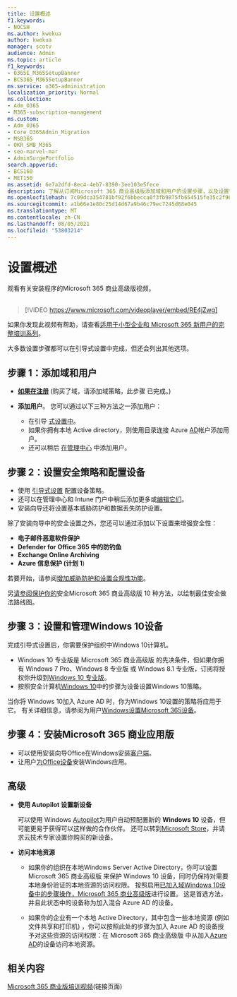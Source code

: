 ```yaml
---
title: 设置概述
f1.keywords:
- NOCSH
ms.author: kwekua
author: kwekua
manager: scotv
audience: Admin
ms.topic: article
f1_keywords:
- O365E_M365SetupBanner
- BCS365_M365SetupBanner
ms.service: o365-administration
localization_priority: Normal
ms.collection:
- Adm_O365
- M365-subscription-management
ms.custom:
- Adm_O365
- Core_O365Admin_Migration
- MSB365
- OKR_SMB_M365
- seo-marvel-mar
- AdminSurgePortfolio
search.appverid:
- BCS160
- MET150
ms.assetid: 6e7a2dfd-8ec4-4eb7-8390-3ee103e5fece
description: 了解从订阅Microsoft 365 商业高级版添加域和用户的设置步骤，以及设置安全策略等。
ms.openlocfilehash: 7c09dca354781bf92f6bbecca0f3fb9875fb654515fe35c2f96cc780a894a764
ms.sourcegitcommit: a1b66e1e80c25d14d67a9b46c79ec7245d88e045
ms.translationtype: MT
ms.contentlocale: zh-CN
ms.lasthandoff: 08/05/2021
ms.locfileid: "53803214"
---
```

# <a name="overview-of-setup"></a>设置概述

观看有关安装程序的Microsoft 365 商业高级版视频。<br><br>

> [!VIDEO https://www.microsoft.com/videoplayer/embed/RE4jZwg] 

如果你发现此视频有帮助，请查看[适用于小型企业和 Microsoft 365 新用户的完整培训系列](../business-video/index.yml)。

大多数设置步骤都可以在引导式设置中完成，但还会列出其他选项。

## <a name="step-1-add-your-domain-and-users"></a>步骤 1：添加域和用户

   - **[如果在注册](set-up.md#add-your-domain-to-personalize-sign-in)** (购买了域，请添加域策略，此步骤 [](sign-up.md)已完成。) 

   - **添加用户**。 您可以通过以下三种方法之一添加用户：
        - 在引导 [式设置中](set-up.md#add-users-in-the-wizard)。
        - 如果你拥有本地 Active directory，则使用目录连接 Azure [AD](../enterprise/set-up-directory-synchronization.md)帐户添加用户。
        - 还可以稍后 [在管理中心](../admin/add-users/add-users.md) 中添加用户。
## <a name="step-2-set-up-security-policies-and-configure-devices"></a>步骤 2：设置安全策略和配置设备 

  - 使用 [引导式设置](set-up.md#protect-your-organization) 配置设备策略。 
  - 还可以在管理中心和 Intune 门户中稍后[](view-policies-and-devices.md)添加更多或[编辑它们](/intune/tutorial-walkthrough-intune-portal)。
  - 安装向导还将设置基本威胁防护和数据丢失防护设置。
  
  除了安装向导中的安全设置之外，您还可以通过添加以下设置来增强安全性：

- **电子邮件恶意软件保护**
- **Defender for Office 365 中的防钓鱼**
- **Exchange Online Archiving**
- **Azure 信息保护 (计划 1**) 

若要开始，请参阅[增加威胁防护](increase-threat-protection.md)[和设置合规性功能](set-up-compliance.md)。

另[请参阅保护你的](/office365/admin/security-and-compliance/secure-your-business-data)安全Microsoft 365 商业高级版 10 种方法，以绘制最佳安全做法路线图。

## <a name="step-3-set-up-and-manage-windows-10-devices"></a>步骤 3：设置和管理Windows 10设备

完成引导式设置后，你需要保护组织中Windows 10计算机。
  
- Windows 10 专业版是 Microsoft 365 商业高级版 的先决条件[](pre-requisites-for-data-protection.md)，但如果你拥有 Windows 7 Pro、Windows 8 专业版 或 Windows 8.1 专业版，订阅将授权你升级到[Windows 10 专业版](./upgrade-to-windows-pro-creators-update.md)。
- 按照安全计算机[Windows 10](secure-win-10-pcs.md)中的步骤为设备设置Windows 10策略。

当你将 Windows 10加入 Azure AD 时，你为Windows 10设置的策略将应用于它。 有关详细信息，请参阅为用户[Windows设置Microsoft 365设备](set-up-windows-devices.md)。

## <a name="step-4-install-microsoft-365-apps-for-business"></a>步骤 4：安装Microsoft 365 商业应用版
- 可以使用安装向导Office在Windows安装[客户端](set-up.md#deploy-office-365-client-apps)。
- 让用户[为Office设备](/office365/admin/setup/install-applications)安装Windows应用。
     
## <a name="advanced"></a>高级
- **使用 Autopilot 设置新设备**
            
     可以使用 Windows [Autopilot](add-autopilot-devices-and-profile.md)为用户自动预配置新的 **Windows 10** 设备，但可能更易于获得可以这样做的合作伙伴。 [](https://www.microsoft.com/solution-providers/search) 还可以转到[Microsoft Store](https://go.microsoft.com/fwlink/?linkid=874598)，并请求云技术专家设置你购买的新设备。

- **访问本地资源**

     - 如果你的组织在本地Windows Server Active Directory，你可以设置 Microsoft 365 商业高级版 来保护 Windows 10 设备，同时仍保持对需要本地身份验证的本地资源的访问权限。 按照启用[已加入域Windows 10设备中的步骤操作，Microsoft 365 商业高级版](manage-windows-devices.md)进行设置。 这是首选方法，并且此状态中的设备称为加入混合 Azure AD 的设备。

    - 如果你的企业有一个本地 Active Directory，其中包含一些本地资源 (例如文件共享和打印机) ，你可以按照此处的步骤为加入 Azure AD 的设备授予对这些资源的访问权限：在 Microsoft 365 商业高级版 中从加入[Azure AD](access-resources.md)的设备访问本地资源。

## <a name="related-content"></a>相关内容

[Microsoft 365 商业版培训视频](../business-video/index.yml)(链接页面)